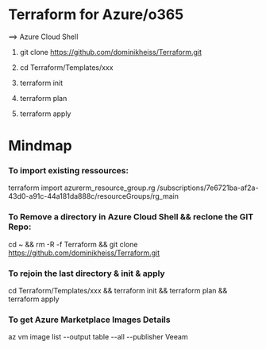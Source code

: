 # Terraform for Azure/o365

==> Azure Cloud Shell

1. git clone https://github.com/dominikheiss/Terraform.git

2. cd Terraform/Templates/xxx

3. terraform init

4. terraform plan

5. terraform apply










# Mindmap

### To import existing ressources:

terraform import azurerm_resource_group.rg /subscriptions/7e6721ba-af2a-43d0-a91c-44a181da888c/resourceGroups/rg_main



### To Remove a directory in Azure Cloud Shell && reclone the GIT Repo:

cd ~ && rm -R -f  Terraform && git clone https://github.com/dominikheiss/Terraform.git



### To rejoin the last directory & init & apply

cd Terraform/Templates/xxx && terraform init && terraform plan && terraform apply



### To get Azure Marketplace Images Details

az vm image list --output table --all --publisher Veeam
